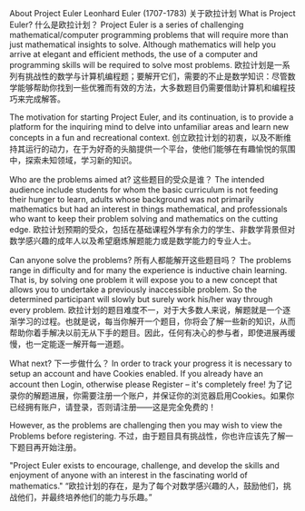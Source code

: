 About Project Euler
Leonhard Euler (1707-1783)
关于欧拉计划
What is Project Euler?
什么是欧拉计划？
Project Euler is a series of challenging mathematical/computer programming problems that will require more than just mathematical insights to solve. Although mathematics will help you arrive at elegant and efficient methods, the use of a computer and programming skills will be required to solve most problems.
欧拉计划是一系列有挑战性的数学与计算机编程题；要解开它们，需要的不止是数学知识：尽管数学能够帮助你找到一些优雅而有效的方法，大多数题目仍需要借助计算机和编程技巧来完成解答。

The motivation for starting Project Euler, and its continuation, is to provide a platform for the inquiring mind to delve into unfamiliar areas and learn new concepts in a fun and recreational context.
创立欧拉计划的初衷，以及不断维持其运行的动力，在于为好奇的头脑提供一个平台，使他们能够在有趣愉悦的氛围中，探索未知领域，学习新的知识。


Who are the problems aimed at?
这些题目的受众是谁？
The intended audience include students for whom the basic curriculum is not feeding their hunger to learn, adults whose background was not primarily mathematics but had an interest in things mathematical, and professionals who want to keep their problem solving and mathematics on the cutting edge.
欧拉计划预期的受众，包括在基础课程外学有余力的学生、非数学背景但对数学感兴趣的成年人以及希望磨炼解题能力或是数学能力的专业人士。


Can anyone solve the problems?
所有人都能解开这些题目吗？
The problems range in difficulty and for many the experience is inductive chain learning. That is, by solving one problem it will expose you to a new concept that allows you to undertake a previously inaccessible problem. So the determined participant will slowly but surely work his/her way through every problem.
欧拉计划的题目难度不一，对于大多数人来说，解题就是一个逐渐学习的过程。也就是说，每当你解开一个题目，你将会了解一些新的知识，从而帮助你着手解决以前无从下手的题目。因此，任何有决心的参与者，即使进展再缓慢，也一定能逐一解开每一道题。


What next?
下一步做什么？
In order to track your progress it is necessary to setup an account and have Cookies enabled. If you already have an account then Login, otherwise please Register – it's completely free!
为了记录你的解题进展，你需要注册一个账户，并保证你的浏览器启用Cookies。如果你已经拥有账户，请登录，否则请注册——这是完全免费的！

However, as the problems are challenging then you may wish to view the Problems before registering.
不过，由于题目具有挑战性，你也许应该先了解一下题目再开始注册。

"Project Euler exists to encourage, challenge, and develop the skills and enjoyment of anyone with an interest in the fascinating world of mathematics."
“欧拉计划的存在，是为了每个对数学感兴趣的人，鼓励他们，挑战他们，并最终培养他们的能力与乐趣。”
